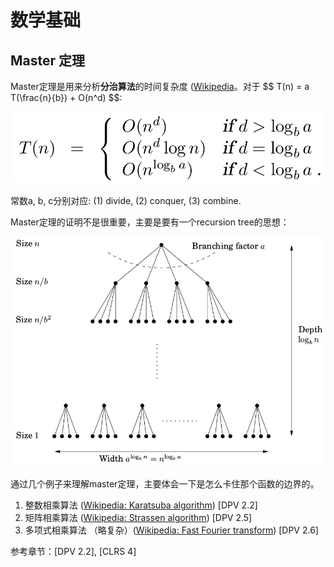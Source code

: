 # 数学基础

## Master 定理

Master定理是用来分析**分治算法**的时间复杂度 ([Wikipedia](https://en.wikipedia.org/wiki/Master_theorem_(analysis_of_algorithms))。对于 $$ T(n) = a T(\frac{n}{b}) + O(n^d) $$:

![Master theorem](master.png)

常数a, b, c分别对应: (1) divide, (2) conquer, (3) combine.

Master定理的证明不是很重要，主要是要有一个recursion tree的思想：

![The tree of master theorem](master-tree.png)

通过几个例子来理解master定理，主要体会一下是怎么卡住那个函数的边界的。

1. 整数相乘算法 ([Wikipedia: Karatsuba algorithm](https://en.wikipedia.org/wiki/Karatsuba_algorithm)) [DPV 2.2]
1. 矩阵相乘算法 ([Wikipedia: Strassen algorithm](https://en.wikipedia.org/wiki/Strassen_algorithm)) [DPV 2.5]
1. 多项式相乘算法 （略复杂）([Wikipedia: Fast Fourier transform](https://en.wikipedia.org/wiki/Fast_Fourier_transform)) [DPV 2.6]

参考章节：[DPV 2.2], [CLRS 4]
